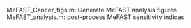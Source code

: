 MeFAST_Cancer_figs.m: Generate MeFAST analysis figures
MeFAST_analysis.m: post-process MeFAST sensitivity indices
